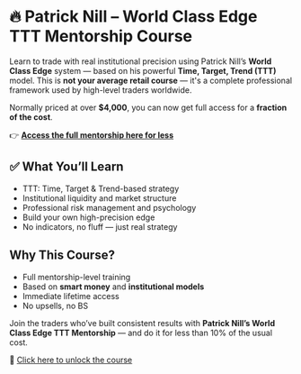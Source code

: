 


# 🔥 Patrick Nill – World Class Edge TTT Mentorship Course

Learn to trade with real institutional precision using Patrick Nill’s **World Class Edge** system — based on his powerful **Time, Target, Trend (TTT)** model. This is **not your average retail course** — it's a complete professional framework used by high-level traders worldwide.

Normally priced at over **\$4,000**, you can now get full access for a **fraction of the cost**.

👉 **[Access the full mentorship here for less](https://wsotradingcourses.com/product/patrick-nill-world-class-edge-ttt-mentorship-course/)**


## ✅ What You’ll Learn

* TTT: Time, Target & Trend-based strategy
* Institutional liquidity and market structure
* Professional risk management and psychology
* Build your own high-precision edge
* No indicators, no fluff — just real strategy


## Why This Course?

* Full mentorship-level training
* Based on **smart money** and **institutional models**
* Immediate lifetime access
* No upsells, no BS


Join the traders who’ve built consistent results with **Patrick Nill’s World Class Edge TTT Mentorship** — and do it for less than 10% of the usual cost.

🎯 [Click here to unlock the course](https://wsotradingcourses.com/product/patrick-nill-world-class-edge-ttt-mentorship-course/)


